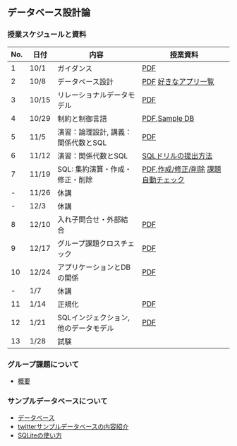 ## データベース設計論

### 授業スケジュールと資料
|No.  | 日付 | 内容  |授業資料  |
|---|---|---|---|
|1  |10/1  |ガイダンス  | [PDF](1st.pdf) |
|2  |10/8  |データベース設計  |[PDF](2nd.pdf) [好きなアプリ一覧](favolite_applications.md)|
|3  |10/15 |リレーショナルデータモデル |[PDF](3rd.pdf) |
|4  |10/29 |制約と制御言語 |[PDF](4th.pdf),[Sample DB](twitter.db) |
|5  |11/5 |演習：論理設計, 講義：関係代数とSQL |[PDF](5th.pdf) |
|6  |11/12 |演習：関係代数とSQL |[SQLドリルの提出方法](SQLdrill_submit.pdf) |
|7  |11/19 |SQL: 集約演算・作成・修正・削除|[PDF](6th.pdf),[作成/修正/削除](create_delete_update_sql.pdf) [課題自動チェック](自動チェック.md)|
|-  |11/26 | 休講 | |
|-  |12/3  | 休講 | |
|8  |12/10 |入れ子問合せ・外部結合 |[PDF](7th.pdf)|
|9  |12/17 |グループ課題クロスチェック |[PDF](groupwork_crosscheck.pdf) |
|10 |12/24 |アプリケーションとDBの関係 |[PDF](10th.pdf) |
|- |1/7   | 休講 | |
|11 |1/14  |正規化 |[PDF](11th.pdf) |
|12 |1/21  |SQLインジェクション, 他のデータモデル |[PDF](other_datamodel.pdf) |
|13 |1/28  | 試験 | |

### グループ課題について
* [概要](groupwork.md)

### サンプルデータベースについて
* [データベース](twitter.db)
* [twitterサンプルデータベースの内容紹介](twitter_sample_db.pdf)
* [SQLiteの使い方](SQLite.pdf)
